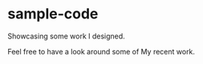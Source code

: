 # sample-code
Showcasing some work I designed.


Feel free to have a look around some of My recent work.
